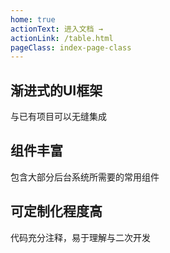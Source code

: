 ```yaml
---
home: true
actionText: 进入文档 →
actionLink: /table.html
pageClass: index-page-class
---
```


<div class="features" style='position:relative;z-index:1;background:transparent;'>
  <div class="feature">
    <h2>渐进式的UI框架</h2>
    <p>与已有项目可以无缝集成</p>
  </div>
  <div class="feature">
    <h2>组件丰富</h2>
    <p>包含大部分后台系统所需要的常用组件</p>
  </div>
  <div class="feature">
    <h2>可定制化程度高</h2>
    <p>代码充分注释，易于理解与二次开发</p>
  </div>
</div>

